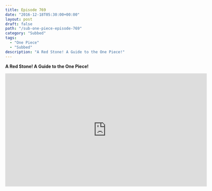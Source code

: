 ```yaml
---
title: Episode 769
date: "2016-12-18T05:30:00+00:00"
layout: post
draft: false
path: "/sub-one-piece-episode-769"
category: "Subbed"
tags:
  - "One Piece"
  - "Subbed"
description: "A Red Stone! A Guide to the One Piece!"
---
```


**A Red Stone! A Guide to the One Piece!**

<iframe width="640" height="360" src="https://www.rapidvideo.com/e/G6FRPGUBC6" frameborder="0" marginwidth=0 marginheight=0 scrolling=no allowfullscreen></iframe>

